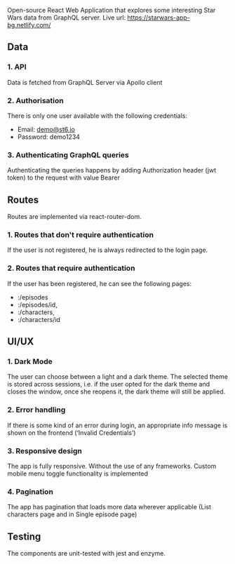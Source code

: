 Open-source React Web Application that explores some interesting Star Wars data from GraphQL server. Live url: https://starwars-app-bg.netlify.com/

## Data

### 1. API

Data is fetched from GraphQL Server via Apollo client

### 2. Authorisation

There is only one user available with the following credentials:

+ Email: demo@st6.io 
+ Password: demo1234

### 3. Authenticating GraphQL queries

Authenticating the queries happens by adding Authorization header (jwt token) to the request with value Bearer <token>

## Routes

Routes are implemented via react-router-dom.

### 1. Routes that don't require authentication

If the user is not registered, he is always redirected to the login page.

### 2. Routes that require authentication
If the user has been registered, he can see the following pages:

+ :/episodes 
+ :/episodes/id, 
+ :/characters, 
+ :/characters/id

## UI/UX

### 1. Dark Mode
The user can choose between a light and a dark theme.
The selected theme is stored across sessions, i.e. if the user opted for
the dark theme and closes the window, once she reopens it, the dark theme
will still be applied.
### 2. Error handling
If there is some kind of an error during login, an appropriate info message is shown on the frontend (‘Invalid Credentials’)
### 3. Responsive design
The app is fully responsive. Without the use of any frameworks. Custom mobile menu toggle functionality is implemented
### 4. Pagination 
The app has pagination that loads more data wherever applicable (List characters page and in Single episode page)

## Testing

The components are unit-tested with jest and enzyme.